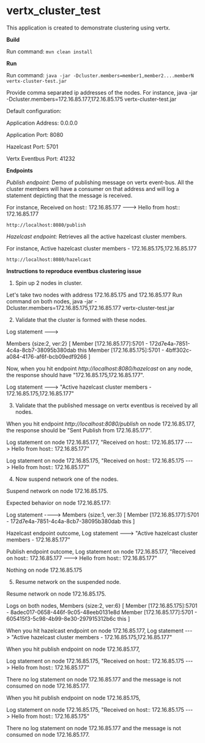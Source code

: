 # vertx_cluster_test

This application is created to demonstrate clustering using vertx.

**Build** 

Run command: `mvn clean install` 

**Run**

Run command: `java -jar -Dcluster.members=member1,member2....memberN  vertx-cluster-test.jar`

Provide comma separated ip addresses of the nodes. 
For instance, java -jar -Dcluster.members=172.16.85.177,172.16.85.175 vertx-cluster-test.jar

Default configuration: 

Application Address: 0.0.0.0

Application Port: 8080

Hazelcast Port: 5701 

Vertx Eventbus Port: 41232


**Endpoints**

_Publish endpoint:_ Demo of publishing message on vertx event-bus. 
All the cluster members will have a consumer on that address and will log a statement depicting that the message is received. 

For instance, 
Received on host:: 172.16.85.177 ---> Hello from host:: 172.16.85.177 

`http://localhost:8080/publish`

_Hazelcast endpoint:_ Retrieves all the active hazelcast cluster members.

For instance, 
Active hazelcast cluster members - 172.16.85.175,172.16.85.177

`http://localhost:8080/hazelcast`


**Instructions to reproduce eventbus clustering issue**
1. Spin up 2 nodes in cluster. 

Let's take two nodes with address 172.16.85.175 and 172.16.85.177
Run command on both nodes, 
java -jar -Dcluster.members=172.16.85.175,172.16.85.177 vertx-cluster-test.jar

2. Validate that the cluster is formed with these nodes.

Log statement --->

Members {size:2, ver:2} [
        Member [172.16.85.177]:5701 - 172d7e4a-7851-4c4a-8cb7-38095b380dab this
        Member [172.16.85.175]:5701 - 4bff302c-a084-4176-af6f-bcb09edf9266
]
 
Now, when you hit endpoint _http://localhost:8080/hazelcast_ on any node, the response should have "172.16.85.175,172.16.85.177".
 
Log statement ---> "Active hazelcast cluster members - 172.16.85.175,172.16.85.177"

3. Validate that the published message on vertx eventbus is received by all nodes. 

When you hit endpoint _http://localhost:8080/publish_ on node 172.16.85.177, the response should be "Sent Publish from 172.16.85.177".

Log statement on node 172.16.85.177,
"Received on host:: 172.16.85.177 ---> Hello from host:: 172.16.85.177"

Log statement on node 172.16.85.175,
"Received on host:: 172.16.85.175 ---> Hello from host:: 172.16.85.177"

4. Now suspend network one of the nodes. 

Suspend network on node 172.16.85.175. 

Expected behavior on node 172.16.85.177:

Log statement ----> 
Members {size:1, ver:3} [
        Member [172.16.85.177]:5701 - 172d7e4a-7851-4c4a-8cb7-38095b380dab this
]

Hazelcast endpoint outcome,
Log statement ---> "Active hazelcast cluster members - 172.16.85.177"

Publish endpoint outcome, 
Log statement on node 172.16.85.177,
"Received on host:: 172.16.85.177 ---> Hello from host:: 172.16.85.177"

Nothing on node 172.16.85.175

5. Resume network on the suspended node. 

Resume network on node 172.16.85.175.

Logs on both nodes, 
Members {size:2, ver:6} [
        Member [172.16.85.175]:5701 - 8adec017-0658-446f-9c05-48eeb0131e8d
        Member [172.16.85.177]:5701 - 605415f3-5c98-4b99-8e30-297915312b6c this
]

When you hit hazelcast endpoint on node 172.16.85.177, 
Log statement ---> "Active hazelcast cluster members - 172.16.85.175,172.16.85.177"


When you hit publish endpoint on node 172.16.85.177, 

Log statement on node 172.16.85.175,
"Received on host:: 172.16.85.175 ---> Hello from host:: 172.16.85.177"

There no log statement on node 172.16.85.177 and the message is not consumed on node 172.16.85.177.

When you hit publish endpoint on node 172.16.85.175, 

Log statement on node 172.16.85.175,
"Received on host:: 172.16.85.175 ---> Hello from host:: 172.16.85.175"

There no log statement on node 172.16.85.177 and the message is not consumed on node 172.16.85.177.
